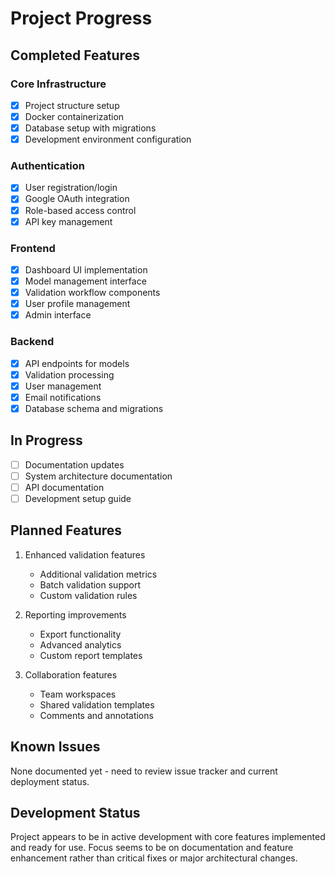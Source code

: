 # Project Progress

## Completed Features

### Core Infrastructure
- [x] Project structure setup
- [x] Docker containerization
- [x] Database setup with migrations
- [x] Development environment configuration

### Authentication
- [x] User registration/login
- [x] Google OAuth integration
- [x] Role-based access control
- [x] API key management

### Frontend
- [x] Dashboard UI implementation
- [x] Model management interface
- [x] Validation workflow components
- [x] User profile management
- [x] Admin interface

### Backend
- [x] API endpoints for models
- [x] Validation processing
- [x] User management
- [x] Email notifications
- [x] Database schema and migrations

## In Progress
- [ ] Documentation updates
- [ ] System architecture documentation
- [ ] API documentation
- [ ] Development setup guide

## Planned Features
1. Enhanced validation features
   - Additional validation metrics
   - Batch validation support
   - Custom validation rules

2. Reporting improvements
   - Export functionality
   - Advanced analytics
   - Custom report templates

3. Collaboration features
   - Team workspaces
   - Shared validation templates
   - Comments and annotations

## Known Issues
None documented yet - need to review issue tracker and current deployment status.

## Development Status
Project appears to be in active development with core features implemented and ready for use. Focus seems to be on documentation and feature enhancement rather than critical fixes or major architectural changes.
